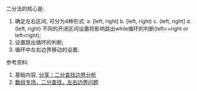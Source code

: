 二分法的核心是:

1. 确定左右区间, 可分为4种形式:
    a. [left, right]
    b. [left, right)
    c. (left, right]
    d. (left, right)
    不同的开闭区间设置将影响跳出while循环的判断(left<=right or left<right);
2. 设置跳出循环的判断;
3. 循环中左右边界移动的设置;


参考资料:

1. 基础内容, [分享｜二分查找边界分析](https://leetcode.cn/circle/discuss/O3hHVH/)
2. [数组专场，二分查找，左右边界问题](https://blog.csdn.net/qq_32727095/article/details/124016937)

